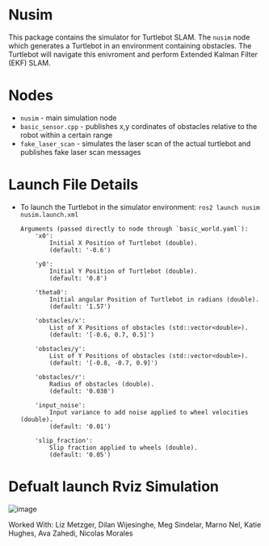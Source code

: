 # Nusim

This package contains the simulator for Turtlebot SLAM. The `nusim` node which generates a
Turtlebot in an environment containing obstacles. The Turtlebot will navigate this enivroment and
perform Extended Kalman Filter (EKF) SLAM.

# Nodes
* `nusim` - main simulation node
* `basic_sensor.cpp` - publishes x,y cordinates of obstacles relative to the robot within a certain range
* `fake_laser_scan` - simulates the laser scan of the actual turtlebot and publishes fake laser scan messages

# Launch File Details
* To launch the Turtlebot in the simulator environment:
  `ros2 launch nusim nusim.launch.xml`
  ```
  Arguments (passed directly to node through `basic_world.yaml`):
      'x0':
          Initial X Position of Turtlebot (double).
          (default: '-0.6')

      'y0':
          Initial Y Position of Turtlebot (double).
          (default: '0.8')

      'theta0':
          Initial angular Position of Turtlebot in radians (double).
          (default: '1.57')

      'obstacles/x':
          List of X Positions of obstacles (std::vector<double>).
          (default: '[-0.6, 0.7, 0.5]')

      'obstacles/y':
          List of Y Positions of obstacles (std::vector<double>).
          (default: '[-0.8, -0.7, 0.9]')

      'obstacles/r':
          Radius of obstacles (double).
          (default: '0.038')
    
      'input_noise':
          Input variance to add noise applied to wheel velocities (double).
          (default: '0.01')

      'slip_fraction':
          Slip fraction applied to wheels (double).
          (default: '0.05')
   ```

# Defualt launch Rviz Simulation

![image](https://user-images.githubusercontent.com/46512429/213926452-eff151c0-1479-45d0-aa5f-249f8394d45f.png)


Worked With: Liz Metzger, Dilan Wijesinghe, Meg Sindelar, Marno Nel, Katie Hughes, Ava Zahedi, Nicolas Morales